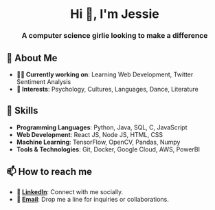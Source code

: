 <h1 align="center">Hi 👋, I'm Jessie</h1>
<h3 align="center">A computer science girlie looking to make a difference</h3>

## 🌟 About Me
- **👩‍💻 Currently working on**: Learning Web Development, Twitter Sentiment Analysis
- **💃 Interests**: Psychology, Cultures, Languages, Dance, Literature
  
## 🌱 Skills
- **Programming Languages**: Python, Java, SQL, C, JavaScript
- **Web Development**: React JS, Node JS, HTML, CSS
- **Machine Learning**: TensorFlow, OpenCV, Pandas, Numpy
- **Tools & Technologies**: Git, Docker, Google Cloud, AWS, PowerBI

## 📫 How to reach me
- **🔗 [LinkedIn](https://www.linkedin.com/in/jishitha-kuppala/)**: Connect with me socially.
- **📧 [Email](mailto:jishitha.kuppala@gmail.com)**: Drop me a line for inquiries or collaborations.
